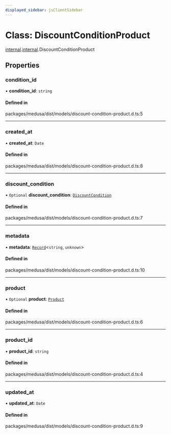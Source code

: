 ```yaml
---
displayed_sidebar: jsClientSidebar
---
```


# Class: DiscountConditionProduct

[internal](../modules/internal-8.md).[internal](../modules/internal-8.internal.md).DiscountConditionProduct

## Properties

### condition\_id

• **condition\_id**: `string`

#### Defined in

packages/medusa/dist/models/discount-condition-product.d.ts:5

___

### created\_at

• **created\_at**: `Date`

#### Defined in

packages/medusa/dist/models/discount-condition-product.d.ts:8

___

### discount\_condition

• `Optional` **discount\_condition**: [`DiscountCondition`](internal-3.DiscountCondition.md)

#### Defined in

packages/medusa/dist/models/discount-condition-product.d.ts:7

___

### metadata

• **metadata**: [`Record`](../modules/internal.md#record)<`string`, `unknown`\>

#### Defined in

packages/medusa/dist/models/discount-condition-product.d.ts:10

___

### product

• `Optional` **product**: [`Product`](internal-3.Product.md)

#### Defined in

packages/medusa/dist/models/discount-condition-product.d.ts:6

___

### product\_id

• **product\_id**: `string`

#### Defined in

packages/medusa/dist/models/discount-condition-product.d.ts:4

___

### updated\_at

• **updated\_at**: `Date`

#### Defined in

packages/medusa/dist/models/discount-condition-product.d.ts:9
